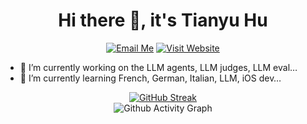 <h1 align="center">Hi there 👋, it's Tianyu Hu</h1>

<p align="center">
<a href="mailto:tyrionhuu@gmail.com"><img src="https://img.shields.io/badge/Email-Me-blue" alt="Email Me"/></a>
<a href="https://tyrionhuu.github.io" style="display: inline-block;"><img src="https://img.shields.io/badge/Website-Visit-brightgreen" alt="Visit Website"/></a>
</p>

- 🔭 I’m currently working on the LLM agents, LLM judges, LLM eval… 
- 🌱 I’m currently learning French, German, Italian, LLM, iOS dev…

<div align="center">
  <a href="https://git.io/streak-stats">
    <img src="https://github-readme-streak-stats-two-gules.vercel.app/?user=tyrionhuu&theme=github-dark" alt="GitHub Streak"/>
  </a>
</div>


<div align="center">
  <img src="https://activity-graph-pearl.vercel.app/graph?username=tyrionhuu&hide_title=true&hide_border=true&theme=github-compact" alt="Github Activity Graph"/>
</div>
